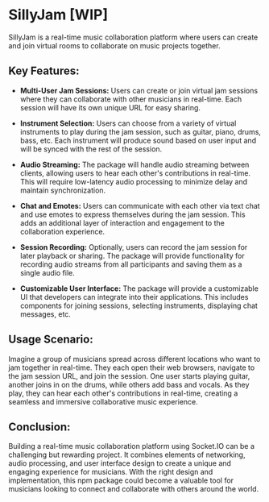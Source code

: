 # SillyJam [WIP]

SillyJam is a real-time music collaboration platform where users can create and join virtual rooms to collaborate on music projects together.

## Key Features:

- **Multi-User Jam Sessions:** Users can create or join virtual jam sessions where they can collaborate with other musicians in real-time. Each session will have its own unique URL for easy sharing.
  
- **Instrument Selection:** Users can choose from a variety of virtual instruments to play during the jam session, such as guitar, piano, drums, bass, etc. Each instrument will produce sound based on user input and will be synced with the rest of the session.
  
- **Audio Streaming:** The package will handle audio streaming between clients, allowing users to hear each other's contributions in real-time. This will require low-latency audio processing to minimize delay and maintain synchronization.
  
- **Chat and Emotes:** Users can communicate with each other via text chat and use emotes to express themselves during the jam session. This adds an additional layer of interaction and engagement to the collaboration experience.
  
- **Session Recording:** Optionally, users can record the jam session for later playback or sharing. The package will provide functionality for recording audio streams from all participants and saving them as a single audio file.
  
- **Customizable User Interface:** The package will provide a customizable UI that developers can integrate into their applications. This includes components for joining sessions, selecting instruments, displaying chat messages, etc.

## Usage Scenario:

Imagine a group of musicians spread across different locations who want to jam together in real-time. They each open their web browsers, navigate to the jam session URL, and join the session. One user starts playing guitar, another joins in on the drums, while others add bass and vocals. As they play, they can hear each other's contributions in real-time, creating a seamless and immersive collaborative music experience.

## Conclusion:

Building a real-time music collaboration platform using Socket.IO can be a challenging but rewarding project. It combines elements of networking, audio processing, and user interface design to create a unique and engaging experience for musicians. With the right design and implementation, this npm package could become a valuable tool for musicians looking to connect and collaborate with others around the world.
